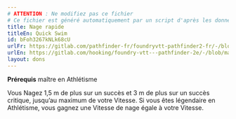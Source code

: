 ```yaml
---
# ATTENTION : Ne modifiez pas ce fichier
# Ce fichier est généré automatiquement par un script d'après les données du module Foundry VTT officiel et de sa traduction
title: Nage rapide
titleEn: Quick Swim
id: bFoh3267kNLk68cU
urlFr: https://gitlab.com/pathfinder-fr/foundryvtt-pathfinder2-fr/-/blob/master/data/feats/bFoh3267kNLk68cU.htm
urlEn: https://gitlab.com/hooking/foundry-vtt---pathfinder-2e/-/blob/master/packs/data/feats.db/quick-swim.json
layout: dons
---
```

**Prérequis** maître en Athlétisme

Vous Nagez 1,5 m de plus sur un succès et 3 m de plus sur un succès critique, jusqu’au maximum de votre Vitesse. Si vous êtes légendaire en Athlétisme, vous gagnez une Vitesse de nage égale à votre Vitesse.
